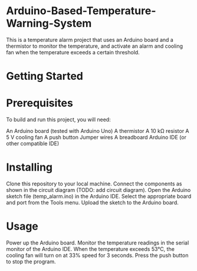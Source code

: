 # Arduino-Based-Temperature-Warning-System
This is a temperature alarm project that uses an Arduino board and a thermistor to monitor the temperature, and activate an alarm and cooling fan when the temperature exceeds a certain threshold.
# Getting Started
# Prerequisites
To build and run this project, you will need:

An Arduino board (tested with Arduino Uno)
A thermistor
A 10 kΩ resistor
A 5 V cooling fan
A push button
Jumper wires
A breadboard
Arduino IDE (or other compatible IDE)

# Installing
Clone this repository to your local machine.
Connect the components as shown in the circuit diagram (TODO: add circuit diagram).
Open the Arduino sketch file (temp_alarm.ino) in the Arduino IDE.
Select the appropriate board and port from the Tools menu.
Upload the sketch to the Arduino board.

# Usage
Power up the Arduino board.
Monitor the temperature readings in the serial monitor of the Arduino IDE.
When the temperature exceeds 53°C, the cooling fan will turn on at 33% speed for 3 seconds.
Press the push button to stop the program.
